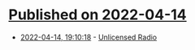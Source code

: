 # [Published on 2022-04-14](index.md)

* [2022-04-14, 19:10:18](https://news.ycombinator.com/item?id=31031858) - [Unlicensed Radio](https://computer.rip/2022-04-14-unlicensed-radio.html)
